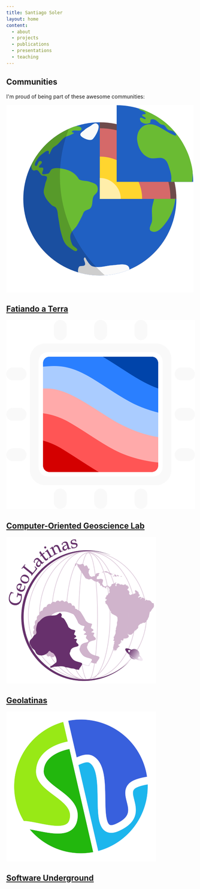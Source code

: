 ```yaml
---
title: Santiago Soler
layout: home
content:
  - about
  - projects
  - publications
  - presentations
  - teaching
---
```


<section>
<h1>Communities</h1>

<p>
I'm proud of being part of these awesome communities:
</p>

<div class="row justify-content-around">
    <div class="col-lg-3 col-md-6 community">
        <a href="https://www.fatiando.org">
            <img
                src="images/logos/fatiando-logo.png"
                alt="Logo of Fatiando a Terra"
            >
            <h2>Fatiando a Terra</h2>
        </a>
    </div>
    <div class="col-lg-3 col-md-6 community">
        <a href="https://www.compgeolab.org">
            <img
                src="images/logos/compgeolab-light.png"
                alt="Logo of the Computer-Oriented Geoscience Lab"
            >
            <h2>Computer-Oriented Geoscience Lab</h2>
        </a>
    </div>
    <div class="col-lg-3 col-md-6 community">
        <a href="https://geolatinas.weebly.com/">
            <img
                class="community-logo"
                src="images/logos/geolatinas-logo-overlay.png"
                alt="Logo of Geolatinas"
            >
            <h2>Geolatinas</h2>
        </a>
    </div>
    <div class="col-lg-3 col-md-6 community">
        <a href="https://softwareunderground.org/">
            <img
                class="community-logo"
                src="images/logos/swung.png"
                alt="Logo of Software Underground"
            >
            <h2>Software Underground</h2>
        </a>
    </div>
</div>
</section>
